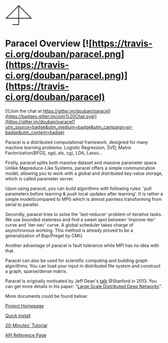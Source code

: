 ![logo](/logo.png)

# Paracel Overview [![https://travis-ci.org/douban/paracel.png](https://travis-ci.org/douban/paracel.png)](https://travis-ci.org/douban/paracel)

[![Join the chat at https://gitter.im/douban/paracel](https://badges.gitter.im/Join%20Chat.svg)](https://gitter.im/douban/paracel?utm_source=badge&utm_medium=badge&utm_campaign=pr-badge&utm_content=badge)

Paracel is a distributed computational framework, designed for many machine learning problems: Logistic Regression, SVD, Matrix Factorization(BFGS, sgd, als, cg), LDA, Lasso...

Firstly, paracel splits both massive dataset and massive parameter space. Unlike Mapreduce-Like Systems, paracel offers a simple communication model, allowing you to work with a global and distributed key-value storage, which is called parameter server.

Upon using paracel, you can build algorithms with following rules: 'pull parameters before learning & push local updates after learning'. It is rather a simple model(compared to MPI) which is almost painless transforming from serial to parallel. 

Secondly, paracel tries to solve the 'last-reducer' problem of iterative tasks. We use bounded staleness and find a sweet spot between 'improve-iter' curve and 'iter-sec' curve. A global scheduler takes charge of asynchronous working. This method is already proved to be a generalization of Bsp/Pregel by CMU.

Another advantage of paracel is fault tolerance while MPI has no idea with that.

Paracel can also be used for scientific computing and building graph algorithms. You can load your input in distributed file system and construct a graph, sparse/dense matrix.

Paracel is originally motivated by Jeff Dean's [talk](http://infolab.stanford.edu/infoseminar/archive/WinterY2013/dean.pdf) @Stanford in 2013. You can get more details in his paper: "[Large Scale Distributed Deep Networks](http://static.googleusercontent.com/media/research.google.com/en//archive/large_deep_networks_nips2012.pdf)".


More documents could be found below:

[Project Homepage](http://paracel.io)

[Quick Install](http://paracel.io/docs/api_reference.html#deployment)

[20-Minutes' Tutorial](http://paracel.io/docs/quick_tutorial.html)

[API Reference Page](http://paracel.io/docs/api_reference.html)
